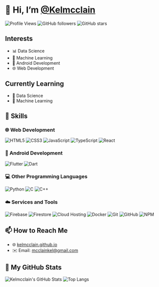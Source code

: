 # 👋 Hi, I’m [@Kelmcclain](https://github.com/Kelmcclain)

![Profile Views](https://komarev.com/ghpvc/?username=Kelmcclain&color=blueviolet)
![GitHub followers](https://img.shields.io/github/followers/Kelmcclain?label=Follow&style=social)
![GitHub stars](https://img.shields.io/github/stars/Kelmcclain?style=social)

## Interests

- 📊 Data Science
- 🤖 Machine Learning
- 📱 Android Development
- 🌐 Web Development

## Currently Learning

- 📘 Data Science
- 📗 Machine Learning

## 💼 Skills

### 🌐 Web Development

![HTML5](https://img.shields.io/badge/-HTML5-E34F26?logo=html5&logoColor=white&style=flat)
![CSS3](https://img.shields.io/badge/-CSS3-1572B6?logo=css3&logoColor=white&style=flat)
![JavaScript](https://img.shields.io/badge/-JavaScript-F7DF1E?logo=javascript&logoColor=black&style=flat)
![TypeScript](https://img.shields.io/badge/-TypeScript-007ACC?logo=typescript&logoColor=white&style=flat)
![React](https://img.shields.io/badge/-React-61DAFB?logo=react&logoColor=black&style=flat)

### 📱 Android Development

![Flutter](https://img.shields.io/badge/-Flutter-02569B?logo=flutter&logoColor=white&style=flat)
![Dart](https://img.shields.io/badge/-Dart-0175C2?logo=dart&logoColor=white&style=flat)

### 💻 Other Programming Languages

![Python](https://img.shields.io/badge/-Python-3776AB?logo=python&logoColor=white&style=flat)
![C](https://img.shields.io/badge/-C-A8B9CC?logo=c&logoColor=black&style=flat)
![C++](https://img.shields.io/badge/-C++-00599C?logo=cplusplus&logoColor=white&style=flat)

### ☁️ Services and Tools

![Firebase](https://img.shields.io/badge/-Firebase-FFCA28?logo=firebase&logoColor=black&style=flat)
![Firestore](https://img.shields.io/badge/-Firestore-FFA611?logo=firebase&logoColor=black&style=flat)
![Cloud Hosting](https://img.shields.io/badge/-Cloud%20Hosting-0F1C2C?logo=googlecloud&logoColor=white&style=flat)
![Docker](https://img.shields.io/badge/-Docker-2496ED?logo=docker&logoColor=white&style=flat)
![Git](https://img.shields.io/badge/-Git-F05032?logo=git&logoColor=white&style=flat)
![GitHub](https://img.shields.io/badge/-GitHub-181717?logo=github&logoColor=white&style=flat)
![NPM](https://img.shields.io/badge/-NPM-CB3837?logo=npm&logoColor=white&style=flat)


## 📫 How to Reach Me

- 🌐 [kelmcclain.github.io](https://kelmcclain.github.io/)
- ✉️ Email: [mcclainkel@gmail.com](mailto:mcclainkel@gmail.com) 

## 🚀 My GitHub Stats

![Kelmcclain's GitHub Stats](https://github-readme-stats.vercel.app/api?username=Kelmcclain&show_icons=true&theme=radical)
![Top Langs](https://github-readme-stats.vercel.app/api/top-langs/?username=Kelmcclain&layout=compact&theme=radical)

<!---
Kelmcclain/Kelmcclain is a ✨ special ✨ repository because its `README.md` (this file) appears on your GitHub profile.
You can click the Preview link to take a look at your changes.
--->
